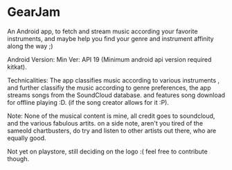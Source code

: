 # GearJam
An Android app, to fetch and stream music according your favorite instruments, and maybe help you find your genre and instrument affinity along
the way ;)

Android Version:
Min Ver: API 19 (Minimum android api version required kitkat).

Technicalities:
The app classifies music according to various instruments , and further classifiy the music according to genre preferences,
the app streams songs from the SoundCloud database. and features song download for offline playing :D. (if the song creator allows for it :P).

Note:
None of the musical content is mine, all credit goes to soundcloud, and the various fabulous artits.
on a side note, aren't you tired of the sameold chartbusters, do try and listen to other artists out there, who are equally good.

Not yet on playstore, still deciding on the logo :(
feel free to contribute though.
